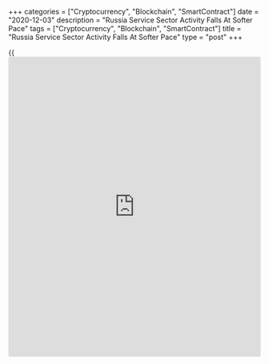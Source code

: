+++
categories = ["Cryptocurrency", "Blockchain", "SmartContract"]
date = "2020-12-03"
description = "Russia Service Sector Activity Falls At Softer Pace"
tags = ["Cryptocurrency", "Blockchain", "SmartContract"]
title = "Russia Service Sector Activity Falls At Softer Pace"
type = "post"
+++

{{<iframe id="large-banner" src="https://www.bounty.group/#slide=21.0" width="100%" height="600" scrolling="no" style="border: 0px solid rgb(216, 221, 230); border-radius: 3px;">}}

Russia's service sector contracted for the second straight month in
November, but at a softer pace, survey data from IHS Markit showed on
Thursday

The services Purchasing Managers' Index rose to 48.2 in November from
46.9 in October. Any reading below 50 indicates contraction in the
sector.

Output declined for the second month in a row in November. New
[business][1] fell further and new orders decreased.

On the price front, the cost burden increased since January last year
and input prices rose. Selling prices increased in November, with the
rate of inflation remaining solid.

The number of workforce were reduced for the third month in a row in
November, with the pace of job shedding easing slightly from October.
Backlogs of work declined.

Business confidence for the next 12 months outlook improved in November
and optimism was reported.

The composite output index increased to 47.8 in November from 47.1 in
the previous month.

"Nonetheless, our forecast expects that the annual rate of inflation
will average 3.3 percent in 2020, with price rises weighed down by
subdued demand," Sian Jones, an economist at IHS Markit, said.

For comments and feedback [contact](https://www.playgroundfx.com/contact/): editorial@rtt[news](https://www.letsplayfx.com/blog/forex-news-website/).com

[Economic News][2]

 **What parts of the world are seeing the best (and worst) economic
performances lately? Click[here][3] to check out our [Econ Scorecard][3]
and find out! See up-to-the-moment [ranking](https://www.playgroundfx.com/blog/crypto-exchange-ranking/)s for the best and worst
performers in [GDP][4], [unemployment rate][5], [inflation][6] and much
more.**

   1. www.rtt[news](https://www.letsplayfx.com/blog/forex-news-website/).com/Content/Business.aspx
   2. www.rtt[news](https://www.letsplayfx.com/blog/forex-news-website/).com/Content/EconomicNews.aspx
   3. www.rtt[news](https://www.letsplayfx.com/blog/forex-news-website/).com/economic-scorecard/world-rank/retail-sales/highest-performance.aspx
   4. www.rtt[news](https://www.letsplayfx.com/blog/forex-news-website/).com/economic-scorecard/world-rank/GDP/highest-performance.aspx
   5. www.rtt[news](https://www.letsplayfx.com/blog/forex-news-website/).com/economic-scorecard/world-rank/unemployment-rate/lowest-performance.aspx
   6. www.rtt[news](https://www.letsplayfx.com/blog/forex-news-website/).com/economic-scorecard/world-rank/CPI/highest-performance.aspx